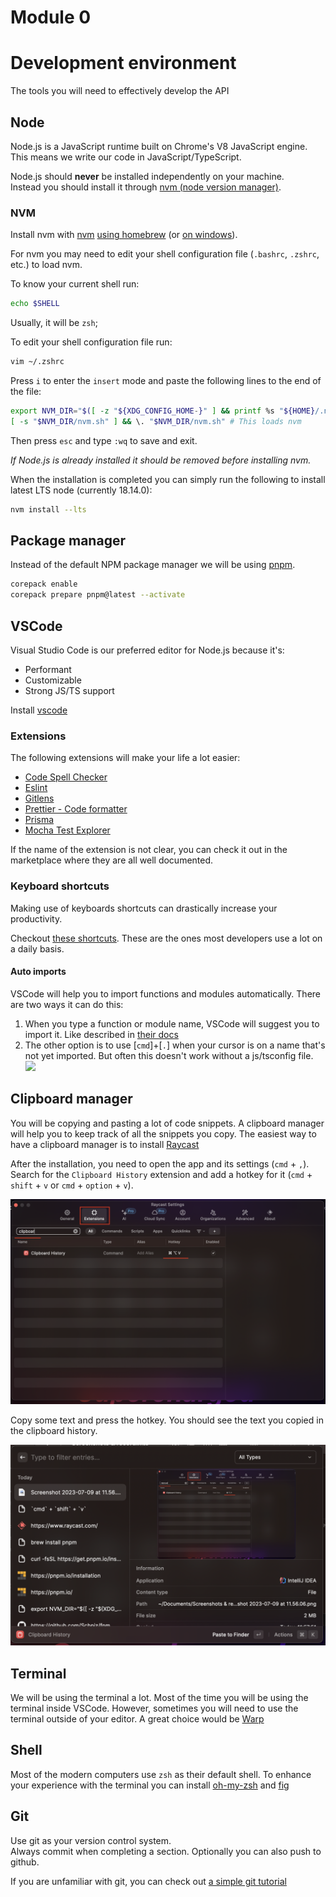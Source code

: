 # Module 0

# Development environment

The tools you will need to effectively develop the API

## Node

Node.js is a JavaScript runtime built on Chrome's V8 JavaScript engine. This means we write our code in JavaScript/TypeScript.

Node.js should **never** be installed independently on your machine.  
Instead you should install it through [nvm (node version manager)](https://formulae.brew.sh/formula/nvm).

### NVM

Install nvm with [nvm](https://formulae.brew.sh/formula/nvm) [using homebrew](https://brew.sh/) (or [on windows](https://github.com/coreybutler/nvm-windows/releases)).

For nvm you may need to edit your shell configuration file (`.bashrc`, `.zshrc`, etc.) to load nvm.

To know your current shell run:

```bash
echo $SHELL
```

Usually, it will be `zsh`;

To edit your shell configuration file run:

```bash
vim ~/.zshrc
```

Press `i` to enter the `insert` mode and paste the following lines to the end of the file:

```bash
export NVM_DIR="$([ -z "${XDG_CONFIG_HOME-}" ] && printf %s "${HOME}/.nvm" || printf %s "${XDG_CONFIG_HOME}/nvm")"
[ -s "$NVM_DIR/nvm.sh" ] && \. "$NVM_DIR/nvm.sh" # This loads nvm
```

Then press `esc` and type `:wq` to save and exit.

_If Node.js is already installed it should be removed before installing nvm._

When the installation is completed you can simply run the following to install latest LTS node (currently 18.14.0):

```bash
nvm install --lts
```

## Package manager

Instead of the default NPM package manager we will be using [pnpm](https://pnpm.io/installation).

```bash
corepack enable
corepack prepare pnpm@latest --activate
```

## VSCode

Visual Studio Code is our preferred editor for Node.js because it's:

-   Performant
-   Customizable
-   Strong JS/TS support

Install [vscode](https://code.visualstudio.com/)

### Extensions

The following extensions will make your life a lot easier:

-   [Code Spell Checker](https://marketplace.visualstudio.com/items?itemName=streetsidesoftware.code-spell-checker)
-   [Eslint](https://marketplace.visualstudio.com/items?itemName=dbaeumer.vscode-eslint)
-   [Gitlens](https://marketplace.visualstudio.com/items?itemName=eamodio.gitlens)
-   [Prettier - Code formatter](https://marketplace.visualstudio.com/items?itemName=esbenp.prettier-vscode)
-   [Prisma](https://marketplace.visualstudio.com/items?itemName=Prisma.prisma)
-   [Mocha Test Explorer](https://marketplace.visualstudio.com/items?itemName=hbenl.vscode-mocha-test-adapter)

If the name of the extension is not clear, you can check it out in the marketplace where they are all well documented.

### Keyboard shortcuts

Making use of keyboards shortcuts can drastically increase your productivity.

Checkout [these shortcuts](https://betterprogramming.pub/15-useful-vscode-shortcuts-to-boost-your-productivity-415de3cb1910). These are the ones most developers use a lot on a daily basis.

#### Auto imports

VSCode will help you to import functions and modules automatically. There are two ways it can do this:

1. When you type a function or module name, VSCode will suggest you to import it. Like described in [their docs](https://code.visualstudio.com/docs/languages/javascript#_auto-imports)
2. The other option is to use [`cmd`]+[`.`] when your cursor is on a name that's not yet imported. But often this doesn't work without a js/tsconfig file.  
   ![](assets/auto-imports.png)

## Clipboard manager

You will be copying and pasting a lot of code snippets. A clipboard manager will help you to keep track of all the snippets you copy.
The easiest way to have a clipboard manager is to install [Raycast](https://www.raycast.com/)

After the installation, you need to open the app and its settings (`cmd` + `,`).
Search for the `Clipboard History` extension and add a hotkey for it (`cmd` + `shift` + `v` or `cmd` + `option` + `v`).

![Raycast Clipboard History](assets/clipboard-extension.png)

Copy some text and press the hotkey. You should see the text you copied in the clipboard history.

![Clipboard History](assets/clipboard-history.png)

## Terminal

We will be using the terminal a lot. Most of the time you will be using the terminal inside VSCode.
However, sometimes you will need to use the terminal outside of your editor. A great choice would be [Warp](https://app.warp.dev)

## Shell

Most of the modern computers use `zsh` as their default shell.
To enhance your experience with the terminal you can install [oh-my-zsh](https://ohmyz.sh/) and [fig](https://fig.io/)

## Git

Use git as your version control system.  
Always commit when completing a section. Optionally you can also push to github.

If you are unfamiliar with git, you can check out [a simple git tutorial](https://phoenixnap.com/kb/how-to-use-git)
